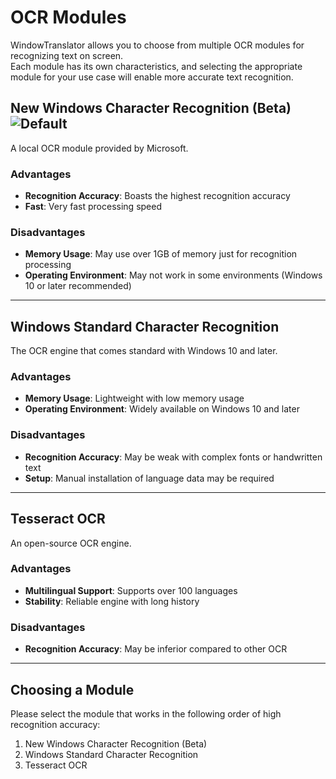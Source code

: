 # OCR Modules

WindowTranslator allows you to choose from multiple OCR modules for recognizing text on screen.  
Each module has its own characteristics, and selecting the appropriate module for your use case will enable more accurate text recognition.

## New Windows Character Recognition (Beta) ![Default](https://img.shields.io/badge/Default-brightgreen)

A local OCR module provided by Microsoft.

### Advantages
- **Recognition Accuracy**: Boasts the highest recognition accuracy
- **Fast**: Very fast processing speed

### Disadvantages
- **Memory Usage**: May use over 1GB of memory just for recognition processing
- **Operating Environment**: May not work in some environments (Windows 10 or later recommended)

---

## Windows Standard Character Recognition

The OCR engine that comes standard with Windows 10 and later.

### Advantages
- **Memory Usage**: Lightweight with low memory usage
- **Operating Environment**: Widely available on Windows 10 and later

### Disadvantages
- **Recognition Accuracy**: May be weak with complex fonts or handwritten text
- **Setup**: Manual installation of language data may be required

---

## Tesseract OCR

An open-source OCR engine.

### Advantages
- **Multilingual Support**: Supports over 100 languages
- **Stability**: Reliable engine with long history

### Disadvantages
- **Recognition Accuracy**: May be inferior compared to other OCR

---

## Choosing a Module

Please select the module that works in the following order of high recognition accuracy:

1. New Windows Character Recognition (Beta)
2. Windows Standard Character Recognition
3. Tesseract OCR
